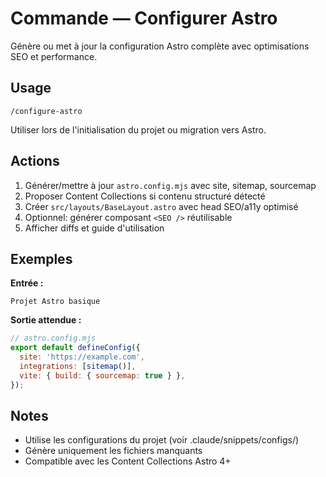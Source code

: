 # Commande — Configurer Astro

Génère ou met à jour la configuration Astro complète avec optimisations SEO et performance.

## Usage

```
/configure-astro
```

Utiliser lors de l'initialisation du projet ou migration vers Astro.

## Actions

1. Générer/mettre à jour `astro.config.mjs` avec site, sitemap, sourcemap
2. Proposer Content Collections si contenu structuré détecté
3. Créer `src/layouts/BaseLayout.astro` avec head SEO/a11y optimisé
4. Optionnel: générer composant `<SEO />` réutilisable
5. Afficher diffs et guide d'utilisation

## Exemples

**Entrée :**

```
Projet Astro basique
```

**Sortie attendue :**

```javascript
// astro.config.mjs
export default defineConfig({
  site: 'https://example.com',
  integrations: [sitemap()],
  vite: { build: { sourcemap: true } },
});
```

## Notes

- Utilise les configurations du projet (voir .claude/snippets/configs/)
- Génère uniquement les fichiers manquants
- Compatible avec les Content Collections Astro 4+
